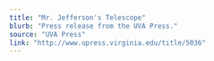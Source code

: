 ```yaml
---
title: "Mr. Jefferson's Telescope"
blurb: "Press release from the UVA Press."
source: "UVA Press"
link: "http://www.upress.virginia.edu/title/5036"
---
```

